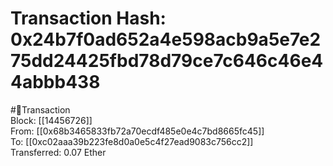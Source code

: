 
Transaction Hash: 0x24b7f0ad652a4e598acb9a5e7e275dd24425fbd78d79ce7c646c46e44abbb438
====================================================================================
  
#💸Transaction  
Block: [[14456726]]  
From: [[0x68b3465833fb72a70ecdf485e0e4c7bd8665fc45]]  
To: [[0xc02aaa39b223fe8d0a0e5c4f27ead9083c756cc2]]  
Transferred: 0.07 Ether